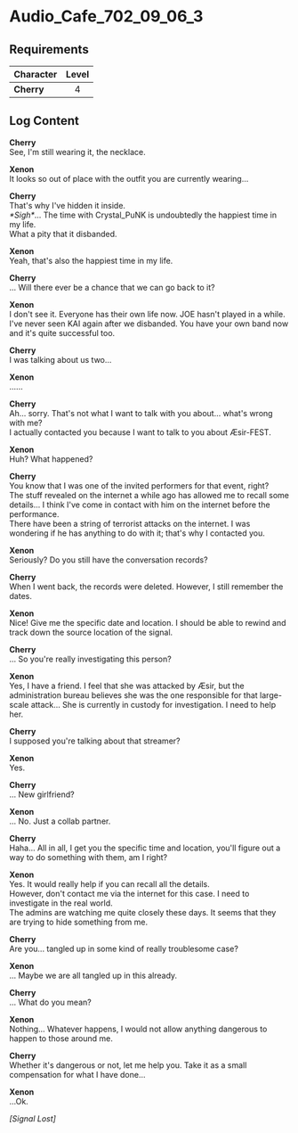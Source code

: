 # Audio_Cafe_702_09_06_3
## Requirements
|Character |Level|
|----------|:---:|
|**Cherry**|  4  |

## Log Content
**Cherry**<br>
See, I'm still wearing it, the necklace.

**Xenon**<br>
It looks so out of place with the outfit you are currently wearing...

**Cherry**<br>
That's why I've hidden it inside.<br>
*\*Sigh\**... The time with Crystal\_PuNK is undoubtedly the happiest time in my life.<br>
What a pity that it disbanded. 

**Xenon**<br>
Yeah, that's also the happiest time in my life.

**Cherry**<br>
... Will there ever be a chance that we can go back to it?

**Xenon**<br>
I don't see it. Everyone has their own life now. JOE hasn't played in a while. I've never seen KAI again after we disbanded. You have your own band now and it's quite successful too.

**Cherry**<br>
I was talking about us two...

**Xenon**<br>
......

**Cherry**<br>
Ah... sorry. That's not what I want to talk with you about... what's wrong with me?<br>
I actually contacted you because I want to talk to you about Æsir\-FEST.

**Xenon**<br>
Huh? What happened?

**Cherry**<br>
You know that I was one of the invited performers for that event, right?<br>
The stuff revealed on the internet a while ago has allowed me to recall some details... I think I've come in contact with him on the internet before the performance.<br>
There have been a string of terrorist attacks on the internet. I was wondering if he has anything to do with it; that's why I contacted you.

**Xenon**<br>
Seriously? Do you still have the conversation records?

**Cherry**<br>
When I went back, the records were deleted. However, I still remember the dates.

**Xenon**<br>
Nice! Give me the specific date and location. I should be able to rewind and track down the source location of the signal.

**Cherry**<br>
... So you're really investigating this person?

**Xenon**<br>
Yes, I have a friend. I feel that she was attacked by Æsir, but the administration bureau believes she was the one responsible for that large\-scale attack... She is currently in custody for investigation. I need to help her. 

**Cherry**<br>
I supposed you're talking about that streamer?

**Xenon**<br>
Yes.

**Cherry**<br>
... New girlfriend?

**Xenon**<br>
... No. Just a collab partner.

**Cherry**<br>
Haha... All in all, I get you the specific time and location, you'll figure out a way to do something with them, am I right?

**Xenon**<br>
Yes. It would really help if you can recall all the details.<br>
However, don't contact me via the internet for this case. I need to investigate in the real world. <br>
The admins are watching me quite closely these days. It seems that they are trying to hide something from me.

**Cherry**<br>
Are you... tangled up in some kind of really troublesome case?

**Xenon**<br>
... Maybe we are all tangled up in this already.

**Cherry**<br>
... What do you mean?

**Xenon**<br>
Nothing... Whatever happens, I would not allow anything dangerous to happen to those around me.

**Cherry**<br>
Whether it's dangerous or not, let me help you. Take it as a small compensation for what I have done...

**Xenon**<br>
...Ok.

*[Signal Lost]*